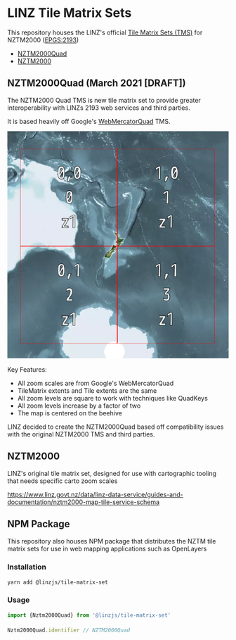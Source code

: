 # LINZ Tile Matrix Sets

This repository houses the LINZ's official [Tile Matrix Sets (TMS)](https://www.ogc.org/standards/tms) for NZTM2000 ([EPGS:2193](http://epsg.io/2193))

- [NZTM2000Quad](./raw/NZTM2000Quad.json)
- [NZTM2000](./raw/NZTM2000.json)

## NZTM2000Quad (March 2021 [DRAFT])

The NZTM2000 Quad TMS is new tile matrix set to provide greater interoperability with LINZs 2193 web services and third parties.

It is based heavily off Google's [WebMercatorQuad](https://docs.opengeospatial.org/is/17-083r2/17-083r2.html#62) TMS.

![NztmQuad - Zoom 1](./NztmQuadZ1.png)

Key Features:

- All zoom scales are from Google's WebMercatorQuad
- TileMatrix extents and Tile extents are the same
- All zoom levels are square to work with techniques like QuadKeys
- All zoom levels increase by a factor of two
- The map is centered on the beehive
 
LINZ decided to create the NZTM2000Quad based off compatibility issues with the original NZTM2000 TMS and third parties.


## NZTM2000 
LINZ's original tile matrix set, designed for use with cartographic tooling that needs specific carto zoom scales

https://www.linz.govt.nz/data/linz-data-service/guides-and-documentation/nztm2000-map-tile-service-schema


## NPM Package

This repository also houses NPM package that distributes the NZTM tile matrix sets for use in web mapping applications such as OpenLayers

### Installation
```
yarn add @linzjs/tile-matrix-set
```

### Usage
```typescript
import {Nztm2000Quad} from '@linzjs/tile-matrix-set'

Nztm2000Quad.identifier // NZTM2000Quad
```